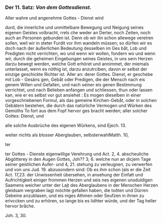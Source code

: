
<!-- Seie 36; content-0054.xml -->

### Der 11. Satz: *Von dem Gottesdienst.*


Aller wahre und angenehme Gottes - Dienst wird

durd, die innerliche und unmittelbare Bewegung
und Neigung seines eigenen Geistes volbracht, rrels
che weder an Derter, noch Zeiten, noch auch an
Personen gebunden ist. Denn ob wir ilin schon
allewege verelren sollen, weil wir in steter Furdit
vor ihm wandeln müssen; so dürfen wir es doch
nach der äußerlichen Bedeutung desselben im Ges
 båt, Lob und Predigten nicht verrichten, wo und
wenn wir wollen, fondern wo und wenn wir, durch
 die geheimen Eingebungen seines Geistes, in uns
 sern Herzen darzu bewegt werden, welche Gott
 erhöret und annimmet, der miemals unterlasset,
wenn es nöthig ist, darzu anzutrciben, davon er
 selbst der einzige geschickte Richter ist. Aller an:
 derer Gottes. Dienst, er geschebe mit Lob - Gesäns
 gen, Gebåt oder Predigen, die der Mensch nach eis
 genem Willen und Gefallen, und nach seiner eis
 genen Bestimmung verrichtet, und nach Belieben
 anfangen und schliessen, thun oder lassen kan, wie
  er es selbst vor gut ansiehet : Es mogen dieselben
 in einer vorgeschriebenen Formul, als das gemeine
 Kirchen-Gebåt, oder in solchen Gebätern bestehen,
 die durch das natürliche Vermogen und Würken
 des Gemüths To fort aus dem Fopf hervor ges
 bracht werden; aller solcher Gottes: Dienst, und

alle solche Ausbrüche des eigenen Würkens, sind Ejech. 13.

weiter nichts als blosser Aberglauben, selbsterwahlMatth. 10,

ter

ter Gottes - Dienste eigenwillige Verehrung und Act. 2, 4. abscheuliche
Abgötterey in den Augen Gottes, Joh?? 3; 6. welche nun an dicjem Tage
seiner geistlichen Aufer- und 4, 21. stehung zu verleugnen, zu verwerfen
und von uns Jud. 19. abzusondern sind: Ob es ihm schon (als er die Zeit
Act. 17,23. der Unwissenheit übersehen, in ansehung der Einfatt und
Aufrichtigkeit einiger frommen Herzen und seis nes eigenen unsduldigen
Saamens weicher unter der Lajt des Aberglaubens in der Menschen Herzen
gleidsam vergraben lag) möchte gefallen haben, die toðten und Dürren Gebeine
anzublasen, und eis niges Athmen oder Seufzen in ihnen zu erivccken und
zu erhören, so lange bis es lidhter würde, und der Tag heller hervor bråche.

Joh. 3, 30.

<!-- Seie 37; content-0054.xml -->

<!-- OCR fehlt! -->